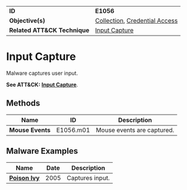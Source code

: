 |||
|---|---|
|**ID**|**E1056**|
|**Objective(s)**|[Collection](../collection), [Credential Access](../credential-access)|
|**Related ATT&CK Technique**|[Input Capture](https://attack.mitre.org/techniques/T1056)|


Input Capture
=============
Malware captures user input.

**See ATT&CK:** [**Input Capture**](https://attack.mitre.org/techniques/T1056).

Methods
-------
|Name|ID|Description|
|---|---|---|
|**Mouse Events**|E1056.m01|Mouse events are captured.|

Malware Examples
----------------
|Name|Date|Description|
|---|---|---|
|[**Poison Ivy**](../xample-malware/poison-ivy.md)|2005|Captures input.|
